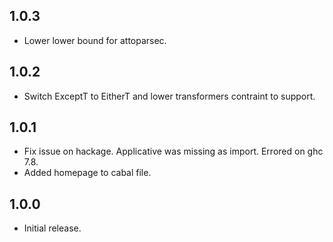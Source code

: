## 1.0.3

* Lower lower bound for attoparsec.

## 1.0.2

* Switch ExceptT to EitherT and lower transformers contraint to support.

## 1.0.1

* Fix issue on hackage. Applicative was missing as import. Errored on ghc 7.8.
* Added homepage to cabal file.

## 1.0.0

* Initial release.
